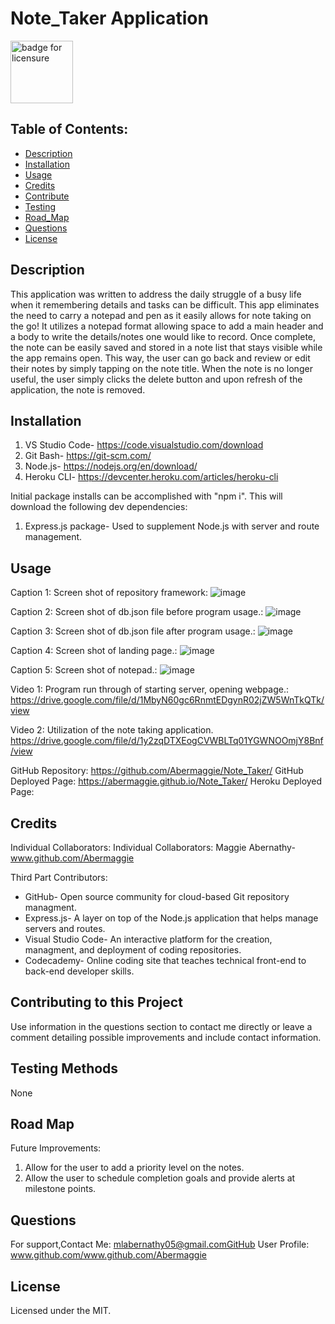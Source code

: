 # Note_Taker Application

<img width="100" alt="badge for licensure" src="https://img.shields.io/badge/License-MIT-blue.svg">

## Table of Contents:

- [Description](#description)
- [Installation](#installation)
- [Usage](#usage)
- [Credits](#credits)
- [Contribute](#contributing-to-this-project)
- [Testing](#testing-methods)
- [Road_Map](#road-map)
- [Questions](#questions)
- [License](#license)

## Description
This application was written to address the daily struggle of a busy life when it remembering details and tasks can be difficult.  This app eliminates the need to carry a notepad and pen as it easily allows for note taking on the go!  It utilizes a notepad format allowing space to add a main header and a body to write the details/notes one would like to record.  Once complete, the note can be easily saved and stored in a note list that stays visible while the app remains open.  This way, the user can go back and review or edit their notes by simply tapping on the note title.  When the note is no longer useful, the user simply clicks the delete button and upon refresh of the application, the note is removed.

## Installation
1. VS Studio Code- https://code.visualstudio.com/download
2. Git Bash- https://git-scm.com/
3. Node.js- https://nodejs.org/en/download/
4. Heroku CLI- https://devcenter.heroku.com/articles/heroku-cli

Initial package installs can be accomplished with "npm i". This will download the following dev dependencies:

1. Express.js package- Used to supplement Node.js with server and route management.


## Usage
Caption 1: Screen shot of repository framework:
![image](https://user-images.githubusercontent.com/114010430/210913229-eca7a74b-5a8f-4b2e-9f61-6984c1a1e4d0.png)



Caption 2: Screen shot of db.json file before program usage.:
![image](https://user-images.githubusercontent.com/114010430/210913302-e6f07979-5fdc-44d5-b888-b4f5ccadba05.png)


Caption 3: Screen shot of db.json file after program usage.:
![image](https://user-images.githubusercontent.com/114010430/210914335-8af89fb5-a672-4b5a-8cc3-c93557a7b087.png)


Caption 4: Screen shot of landing page.:
![image](https://user-images.githubusercontent.com/114010430/210913427-25bea231-547d-4a24-a223-61b4a1ead0c5.png)


Caption 5: Screen shot of notepad.:
![image](https://user-images.githubusercontent.com/114010430/210913499-571081cb-79d7-4021-9f84-8034666ff1b1.png)


Video 1: Program run through of starting server, opening webpage.:
https://drive.google.com/file/d/1MbyN60gc6RnmtEDgynR02jZW5WnTkQTk/view

Video 2: Utilization of the note taking application.
https://drive.google.com/file/d/1y2zqDTXEogCVWBLTq01YGWNOOmjY8Bnf/view

GitHub Repository: https://github.com/Abermaggie/Note_Taker/
GitHub Deployed Page: https://abermaggie.github.io/Note_Taker/
Heroku Deployed Page:

## Credits
Individual Collaborators:
Individual Collaborators: Maggie Abernathy- www.github.com/Abermaggie


Third Part Contributors:
- GitHub- Open source community for cloud-based Git repository managment.
- Express.js- A layer on top of the Node.js application that helps manage servers and routes.
- Visual Studio Code- An interactive platform for the creation, managment, and deployment of coding repositories.
- Codecademy- Online coding site that teaches technical front-end to back-end developer skills.

## Contributing to this Project
Use information in the questions section to contact me directly or leave a comment detailing possible improvements and include contact information.

## Testing Methods
None

## Road Map
Future Improvements:

1. Allow for the user to add a priority level on the notes.
2. Allow the user to schedule completion goals and provide alerts at milestone points.


## Questions
For support,Contact Me: mlabernathy05@gmail.comGitHub User Profile: www.github.com/www.github.com/Abermaggie

## License
Licensed under the MIT.

  
